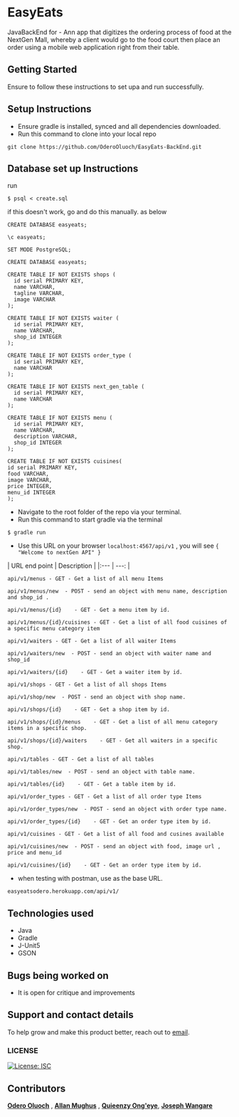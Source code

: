 # EasyEats

JavaBackEnd for - Ann app that digitizes the ordering process of food at the NextGen Mall, whereby a client would go to the food court then place an order using a mobile web application right from their table.

## Getting Started

Ensure to follow these instructions to set upa and run successfully.

## Setup Instructions

* Ensure gradle is installed, synced and all dependencies downloaded.
* Run this command to clone into your local repo
```
git clone https://github.com/OderoOluoch/EasyEats-BackEnd.git

```

## Database set up Instructions



run

 ```
 $ psql < create.sql
 ```

if this doesn't work, go and do this manually. as below

```
CREATE DATABASE easyeats;

```

```
\c easyeats;

```

```
SET MODE PostgreSQL;

CREATE DATABASE easyeats;

CREATE TABLE IF NOT EXISTS shops (
  id serial PRIMARY KEY,
  name VARCHAR,
  tagline VARCHAR,
  image VARCHAR
);

CREATE TABLE IF NOT EXISTS waiter (
  id serial PRIMARY KEY,
  name VARCHAR,
  shop_id INTEGER
);

CREATE TABLE IF NOT EXISTS order_type (
  id serial PRIMARY KEY,
  name VARCHAR
);

CREATE TABLE IF NOT EXISTS next_gen_table (
  id serial PRIMARY KEY,
  name VARCHAR
);

CREATE TABLE IF NOT EXISTS menu (
  id serial PRIMARY KEY,
  name VARCHAR,
  description VARCHAR,
  shop_id INTEGER
);

CREATE TABLE IF NOT EXISTS cuisines(
id serial PRIMARY KEY,
food VARCHAR,
image VARCHAR,
price INTEGER,
menu_id INTEGER
);
```



* Navigate to the root folder of the repo via your terminal.
* Run this command to start gradle via the terminal

```
$ gradle run

```

* Use this URL on your browser `localhost:4567/api/v1` , you will see
  `{
  "Welcome to nextGen API"
  }`




| URL end point | Description |
        |:---        |          ---: |

``api/v1/menus - GET - Get a list of all menu Items``

``api/v1/menus/new  - POST - send an object with menu name, description and shop_id .``

``api/v1/menus/{id}    - GET - Get a menu item by id.``

``api/v1/menus/{id}/cuisines - GET - Get a list of all food cuisines of a specific menu category item``

``api/v1/waiters - GET - Get a list of all waiter Items``

``api/v1/waiters/new  - POST - send an object with waiter name and shop_id ``

``api/v1/waiters/{id}    - GET - Get a waiter item by id.``

``api/v1/shops - GET - Get a list of all shops Items``

``api/v1/shop/new  - POST - send an object with shop name.``

``api/v1/shops/{id}    - GET - Get a shop item by id.``

``api/v1/shops/{id}/menus    - GET - Get a list of all menu category items in a specific shop.``

``api/v1/shops/{id}/waiters    - GET - Get all waiters in a specific shop.``

``api/v1/tables - GET - Get a list of all tables``

``api/v1/tables/new  - POST - send an object with table name.``

``api/v1/tables/{id}    - GET - Get a table item by id.``

``api/v1/order_types - GET - Get a list of all order type Items``

``api/v1/order_types/new  - POST - send an object with order type name.``

``api/v1/order_types/{id}    - GET - Get an order type item by id.``

``api/v1/cuisines - GET - Get a list of all food and cusines available``

``api/v1/cuisines/new  - POST - send an object with food, image url , price and menu_id``

``api/v1/cuisines/{id}    - GET - Get an order type item by id.``


* when testing with postman, use as the base URL.


```
easyeatsodero.herokuapp.com/api/v1/

```

 



## Technologies used
- Java
- Gradle
- J-Unit5
- GSON


## Bugs being worked on
- It is open for critique and improvements

## Support and contact details
To help grow and make this product better, reach out to [email](mailto:oderoluoch@gmail.com).
### LICENSE
[![License: ISC](https://img.shields.io/badge/License-ISC-yellow.svg)](/LICENSE)

## Contributors 
**[Odero Oluoch](www.github.com/OderoOluoch)** ,
**[Allan Mughus](www.github.com/Allantoizmughus)** ,
**[Quieenzy Ong'eye](www.github.com/Queen-01)**,
**[Joseph Wangare](www.github.com/kabue-moringa)**
